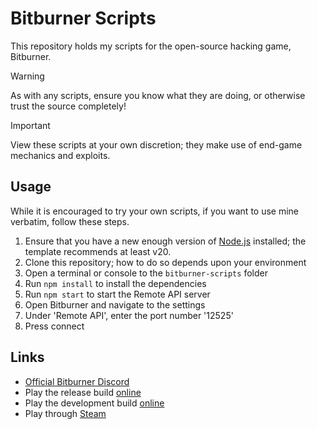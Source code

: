 # Bitburner Scripts

This repository holds my scripts for the open-source hacking game, Bitburner.

> [!WARNING]
> As with any scripts, ensure you know what they are doing, or otherwise trust the source completely!

> [!IMPORTANT]
> View these scripts at your own discretion; they make use of end-game mechanics and exploits.

## Usage

While it is encouraged to try your own scripts, if you want to use mine verbatim, follow these steps.

1. Ensure that you have a new enough version of [Node.js](https://nodejs.org) installed; the template recommends at least v20.
2. Clone this repository; how to do so depends upon your environment
3. Open a terminal or console to the `bitburner-scripts` folder
4. Run `npm install` to install the dependencies
5. Run `npm start` to start the Remote API server
6. Open Bitburner and navigate to the settings
7. Under 'Remote API', enter the port number '12525'
8. Press connect

## Links

- [Official Bitburner Discord](https://discord.com/invite/TFc3hKD)
- Play the release build [online](https://bitburner-official.github.io/)
- Play the development build [online](https://bitburner-official.github.io/bitburner-src/)
- Play through [Steam](https://store.steampowered.com/app/1812820/Bitburner/)